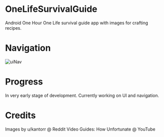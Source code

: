 # OneLifeSurvivalGuide
Android One Hour One Life survival guide app with images for crafting recipes.

# Navigation
![uiNav](https://i.imgur.com/chXhf5M.png)

# Progress
In very early stage of development. Currently working on UI and navigation.

# Credits
Images by u/kantorr @ Reddit
Video Guides: How Unfortunate @ YouTube
